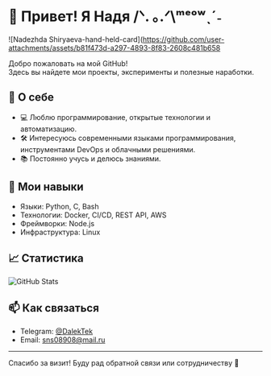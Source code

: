 # 👋 Привет! Я Надя /ᐠ. ｡.ᐟ\ᵐᵉᵒʷˎˊ˗

![Nadezhda Shiryaeva-hand-held-card](https://github.com/user-attachments/assets/b81f473d-a297-4893-8f83-2608c481b658

Добро пожаловать на мой GitHub!  
Здесь вы найдете мои проекты, эксперименты и полезные наработки.

## 🚀 О себе

- 💻 Люблю программирование, открытые технологии и автоматизацию.
- 🛠️ Интересуюсь современными языками программирования, инструментами DevOps и облачными решениями.
- 📚 Постоянно учусь и делюсь знаниями.

## 🧰 Мои навыки

- Языки: Python, С, Bash
- Технологии: Docker, CI/CD, REST API, AWS
- Фреймворки: Node.js
- Инфраструктура: Linux

## 📈 Статистика

![GitHub Stats](https://github-readme-stats.vercel.app/api?username=DalekTek&show_icons=true&hide_title=true&theme=github_dark)

## 📫 Как связаться

- Telegram: [@DalekTek](https://t.me/DalekTek)
- Email: sns08908@mail.ru

---

Спасибо за визит! Буду рад обратной связи или сотрудничеству 🚀
